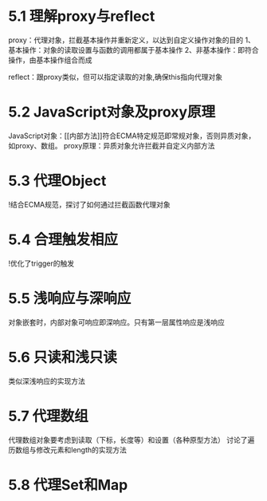<!--
 * @Author: zhanggd
 * @Date: 2022-10-25 16:11:42
 * @LastEditors: zhanggd
 * @LastEditTime: 2022-10-28 17:44:11
 * @Description: 第五章笔记
-->
# 5.1 理解proxy与reflect
proxy：代理对象，拦截基本操作并重新定义，以达到自定义操作对象的目的
1、基本操作：对象的读取设置与函数的调用都属于基本操作
2、非基本操作：即符合操作，由基本操作组合而成

reflect：跟proxy类似，但可以指定读取的对象,确保this指向代理对象

# 5.2 JavaScript对象及proxy原理
JavaScript对象：[[内部方法]]符合ECMA特定规范即常规对象，否则异质对象，如proxy、数组。
proxy原理：异质对象允许拦截并自定义内部方法

# 5.3 代理Object
!结合ECMA规范，探讨了如何通过拦截函数代理对象

# 5.4 合理触发相应
!优化了trigger的触发

# 5.5 浅响应与深响应
对象嵌套时，内部对象可响应即深响应。只有第一层属性响应是浅响应

# 5.6 只读和浅只读
类似深浅响应的实现方法

# 5.7 代理数组
代理数组对象要考虑到读取（下标，长度等）和设置（各种原型方法）
讨论了遍历数组与修改元素和length的实现方法

# 5.8 代理Set和Map
